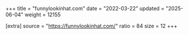 +++
title = "funnylookinhat.com"
date = "2022-03-22"
updated = "2025-06-04"
weight = 12155

[extra]
source = "https://funnylookinhat.com/"
ratio = 84
size = 12
+++
